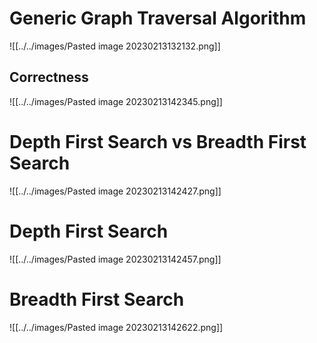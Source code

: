 # Generic Graph Traversal Algorithm

![[../../images/Pasted image 20230213132132.png]]

## Correctness

![[../../images/Pasted image 20230213142345.png]]

# Depth First Search vs Breadth First Search

![[../../images/Pasted image 20230213142427.png]]

# Depth First Search

![[../../images/Pasted image 20230213142457.png]]

# Breadth First Search

![[../../images/Pasted image 20230213142622.png]]